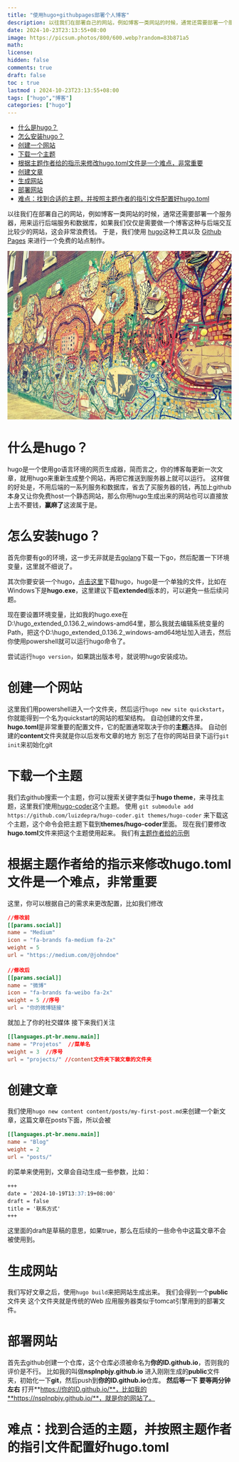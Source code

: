 ```yaml
---
title: "使用hugo+githubpages部署个人博客"
description: 以往我们在部署自己的网站，例如博客一类网站的时候，通常还需要部署一个服务器，用来运行后端服务和数据库，如果我们仅仅是需要做一个博客这种与后端交互比较少的网站，这会非常浪费钱。
date: 2024-10-23T23:13:55+08:00
image: https://picsum.photos/800/600.webp?random=83b871a5
math: 
license: 
hidden: false
comments: true
draft: false
toc : true
lastmod : 2024-10-23T23:13:55+08:00
tags: ["hugo","博客"]
categories: ["hugo"]
---
```


- [什么是hugo？](#什么是hugo)
- [怎么安装hugo？](#怎么安装hugo)
- [创建一个网站](#创建一个网站)
- [下载一个主题](#下载一个主题)
- [根据主题作者给的指示来修改hugo.toml文件是一个难点，非常重要](#根据主题作者给的指示来修改hugotoml文件是一个难点非常重要)
- [创建文章](#创建文章)
- [生成网站](#生成网站)
- [部署网站](#部署网站)
- [难点：找到合适的主题，并按照主题作者的指引文件配置好hugo.toml](#难点找到合适的主题并按照主题作者的指引文件配置好hugotoml)


以往我们在部署自己的网站，例如博客一类网站的时候，通常还需要部署一个服务器，用来运行后端服务和数据库，如果我们仅仅是需要做一个博客这种与后端交互比较少的网站，这会非常浪费钱。
于是，我们使用 [hugo](https://gohugo.io/ "hugo官方网站")这种工具以及 [Github Pages](https://github.com "github") 来进行一个免费的站点制作。

![配图](../img/philly-magic-garden.9c0b4415.jpg "配图")


# 什么是hugo？
hugo是一个使用go语言环境的网页生成器，简而言之，你的博客每更新一次文章，就用hugo来重新生成整个网站，再把它推送到服务器上就可以运行。
这样做的好处是，不用后端的一系列服务和数据库，省去了买服务器的钱，再加上github本身又让你免费host一个静态网站，那么你用hugo生成出来的网站也可以直接放上去不要钱，**赢麻了**这波属于是。

# 怎么安装hugo？
首先你要有go的环境，这一步无非就是去[golang](https://go.dev/ "golang")下载一下go，然后配置一下环境变量，这里就不细说了。

其次你要安装一个hugo，[点击这里](https://github.com/gohugoio/hugo/releases "hugo下载")下载hugo，hugo是一个单独的文件，比如在Windows下是**hugo.exe**，这里建议下载**extended**版本的，可以避免一些后续问题。

现在要设置环境变量，比如我的hugo.exe在D:\hugo_extended_0.136.2_windows-amd64里，那么我就去编辑系统变量的Path，把这个D:\hugo_extended_0.136.2_windows-amd64地址加入进去，然后你使用powershell就可以运行hugo命令了。

尝试运行`hugo version`，如果跳出版本号，就说明hugo安装成功。

# 创建一个网站

这里我们用powershell进入一个文件夹，然后运行`hugo new site quickstart`，你就能得到一个名为quickstart的网站的框架结构。
自动创建的文件里，**hugo.toml**是非常重要的配置文件，它的配置通常取决于你的**主题**选择。
自动创建的**content**文件夹就是你以后发布文章的地方
别忘了在你的网站目录下运行`git init`来初始化git

# 下载一个主题

我们去github搜索一个主题，你可以搜索关键字类似于**hugo theme**，来寻找主题，这里我们使用[hugo-coder](https://github.com/luizdepra/hugo-coder "coder")这个主题。
使用
`git submodule add https://github.com/luizdepra/hugo-coder.git themes/hugo-coder`
来下载这个主题，这个命令会把主题下载到**themes/hugo-coder**里面。
现在我们要修改**hugo.toml**文件来把这个主题使用起来。
我们有[主题作者给的示例](https://github.com/luizdepra/hugo-coder/blob/main/exampleSite/hugo.toml "示例")

# 根据主题作者给的指示来修改hugo.toml文件是一个难点，非常重要

这里，你可以根据自己的需求来更改配置，比如我们修改
~~~toml
//修改前
[[params.social]]
name = "Medium"
icon = "fa-brands fa-medium fa-2x"
weight = 5
url = "https://medium.com/@johndoe"

//修改后
[[params.social]]
name = "微博"
icon = "fa-brands fa-weibo fa-2x"
weight = 5 //序号
url = "你的微博链接"
~~~
就加上了你的社交媒体
接下来我们关注
~~~toml
[[languages.pt-br.menu.main]]
name = "Projetos"  //菜单名
weight = 3  //序号
url = "projects/" //content文件夹下装文章的文件夹
~~~

# 创建文章
我们使用`hugo new content content/posts/my-first-post.md`来创建一个新文章，这篇文章在posts下面，所以会被
~~~toml
[[languages.pt-br.menu.main]]
name = "Blog"
weight = 2
url = "posts/"
~~~
的菜单来使用到，文章会自动生成一些参数，比如：
~~~md
+++
date = '2024-10-19T13:37:19+08:00'
draft = false
title = '联系方式'
+++
~~~
这里面的draft是草稿的意思，如果true，那么在后续的一些命令中这篇文章不会被使用到。

# 生成网站
我们写好文章之后，使用`hugo build`来把网站生成出来。
我们会得到一个**public**文件夹
这个文件夹就是传统的Web 应用服务器类似于tomcat引擎用到的部署文件。

# 部署网站
首先去github创建一个仓库，这个仓库必须被命名为**你的ID.github.io**，否则我的评价是不行。
比如我的叫做**nsplnpbjy.github.io**
进入刚刚生成的**public**文件夹，初始化一下**git**，然后push到**你的ID.github.io**仓库。
**然后等一下**
**要等两分钟左右**
打开**https://你的ID.github.io/**，比如我的**https://nsplnpbjy.github.io/**，就是你的网站了。

# 难点：找到合适的主题，并按照主题作者的指引文件配置好hugo.toml
